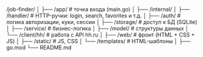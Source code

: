 /job-finder/
│
├── /app/                  # точка входа (main.go)
│
├── /internal/
│   ├── /handler/              # HTTP-ручки: login, search, favorites и т.д.
│   ├── /auth/                 # логика авторизации, куки, сессии
│   ├── /storage/              # доступ к БД (SQLite)
│   ├── /service/              # бизнес-логика
│   ├── /model/                # структуры данных
│   └── /client/hh/            # работа с API hh.ru
│
├── /web/                      # фронт (HTML + CSS + JS)
│   ├── /static/               # JS, CSS
│   └── /templates/            # HTML-шаблоны
│
├── go.mod
└── README.md
